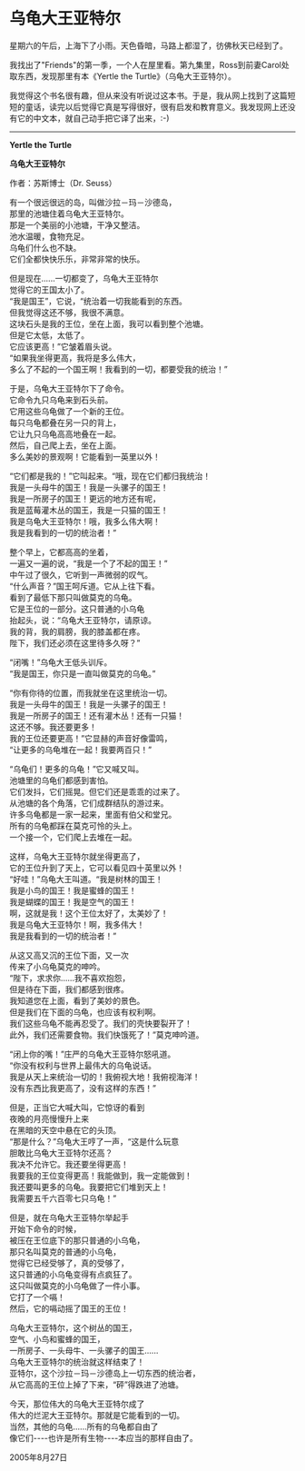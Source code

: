 # 乌龟大王亚特尔

星期六的午后，上海下了小雨。天色昏暗，马路上都湿了，彷佛秋天已经到了。

我找出了"Friends"的第一季，一个人在屋里看。第九集里，Ross到前妻Carol处取东西，发现那里有本《Yertle the Turtle》（乌龟大王亚特尔）。

我觉得这个书名很有趣，但从来没有听说过这本书。于是，我从网上找到了这篇短短的童话，读完以后觉得它真是写得很好，很有启发和教育意义。我发现网上还没有它的中文本，就自己动手把它译了出来，:-)

---

**Yertle the Turtle**

**乌龟大王亚特尔**

作者：苏斯博士（Dr. Seuss）


有一个很远很远的岛，叫做沙拉－玛－沙德岛，  
那里的池塘住着乌龟大王亚特尔。  
那是一个美丽的小池塘，干净又整洁。  
池水温暖，食物充足。  
乌龟们什么也不缺。  
它们全都快快乐乐，非常非常的快乐。

但是现在......一切都变了，乌龟大王亚特尔  
觉得它的王国太小了。  
“我是国王”，它说，“统治着一切我能看到的东西。  
但我觉得这还不够，我很不满意。  
这块石头是我的王位，坐在上面，我可以看到整个池塘。  
但是它太低，太低了。  
它应该更高！”它皱着眉头说。  
“如果我坐得更高，我将是多么伟大，  
多么了不起的一个国王啊！我看到的一切，都要受我的统治！”

于是，乌龟大王亚特尔下了命令。  
它命令九只乌龟来到石头前。  
它用这些乌龟做了一个新的王位。  
每只乌龟都叠在另一只的背上，  
它让九只乌龟高高地叠在一起。  
然后，自己爬上去，坐在上面。  
多么美妙的景观啊！它能看到一英里以外！

“它们都是我的！”它叫起来。“哦，现在它们都归我统治！  
我是一头母牛的国王！我是一头骡子的国王！  
我是一所房子的国王！更远的地方还有呢，  
我是蓝莓灌木丛的国王，我是一只猫的国王！  
我是乌龟大王亚特尔！哦，我多么伟大啊！  
我是我看到的一切的统治者！”

整个早上，它都高高的坐着，  
一遍又一遍的说，“我是一个了不起的国王！”  
中午过了很久，它听到一声微弱的叹气。  
“什么声音？”国王呵斥道。它从上往下看。  
看到了最低下那只叫做莫克的乌龟。  
它是王位的一部分。这只普通的小乌龟  
抬起头，说：“乌龟大王亚特尔，请原谅。  
我的背，我的肩膀，我的膝盖都在疼。  
陛下，我们还必须在这里待多久呀？”

“闭嘴！”乌龟大王低头训斥。  
“我是国王，你只是一直叫做莫克的乌龟。”

“你有你待的位置，而我就坐在这里统治一切。  
我是一头母牛的国王！我是一头骡子的国王！  
我是一所房子的国王！还有灌木丛！还有一只猫！  
这还不够。我还要更多！  
我的王位还要更高！”它显赫的声音好像雷鸣，  
“让更多的乌龟堆在一起！我要两百只！”

“乌龟们！更多的乌龟！”它又喊又叫。  
池塘里的乌龟们都感到害怕。  
它们发抖，它们摇晃。但它们还是乖乖的过来了。  
从池塘的各个角落，它们成群结队的游过来。  
许多乌龟都是一家一起来，里面有伯父和堂兄。  
所有的乌龟都踩在莫克可怜的头上。  
一个接一个，它们爬上去堆在一起。

这样，乌龟大王亚特尔就坐得更高了，  
它的王位升到了天上，它可以看见四十英里以外！  
“好哇！”乌龟大王叫道。“我是树林的国王！  
我是小鸟的国王！我是蜜蜂的国王！  
我是蝴蝶的国王！我是空气的国王！  
啊，这就是我！这个王位太好了，太美妙了！  
我是乌龟大王亚特尔！啊，我多伟大！  
我是我看到的一切的统治者！”

从这又高又沉的王位下面，又一次  
传来了小乌龟莫克的呻吟。  
“陛下，求求你......我不喜欢抱怨，  
但是待在下面，我们都感到很疼。  
我知道您在上面，看到了美妙的景色。  
但是我们在下面的乌龟，也应该有权利啊。  
我们这些乌龟不能再忍受了。我们的壳快要裂开了！  
此外，我们还需要食物。我们快饿死了！”莫克呻吟道。

“闭上你的嘴！”庄严的乌龟大王亚特尔怒吼道。  
“你没有权利与世界上最伟大的乌龟说话。  
我是从天上来统治一切的！我俯视大地！我俯视海洋！  
没有东西比我更高了，没有这样的东西！”

但是，正当它大喊大叫，它惊讶的看到  
夜晚的月亮慢慢升上来  
在黑暗的天空中悬在它的头顶。  
“那是什么？”乌龟大王哼了一声，“这是什么玩意  
胆敢比乌龟大王亚特尔还高？  
我决不允许它。我还要坐得更高！  
我要我的王位变得更高！我能做到，我一定能做到！  
我还要叫更多的乌龟。我要把它们堆到天上！  
我需要五千六百零七只乌龟！”

但是，就在乌龟大王亚特尔举起手  
开始下命令的时候，  
被压在王位底下的那只普通的小乌龟，  
那只名叫莫克的普通的小乌龟，  
觉得它已经受够了，真的受够了，  
这只普通的小乌龟变得有点疯狂了。  
这只叫做莫克的小乌龟做了一件小事。  
它打了一个嗝！  
然后，它的嗝动摇了国王的王位！

乌龟大王亚特尔，这个树丛的国王，  
空气、小鸟和蜜蜂的国王，  
一所房子、一头母牛、一头骡子的国王......  
乌龟大王亚特尔的统治就这样结束了！  
亚特尔，这个沙拉－玛－沙德岛上一切东西的统治者，  
从它高高的王位上掉了下来，“砰”得跌进了池塘。  

今天，那位伟大的乌龟大王亚特尔成了  
伟大的烂泥大王亚特尔。那就是它能看到的一切。  
当然，其他的乌龟......所有的乌龟都自由了  
像它们----也许是所有生物----本应当的那样自由了。

2005年8月27日
